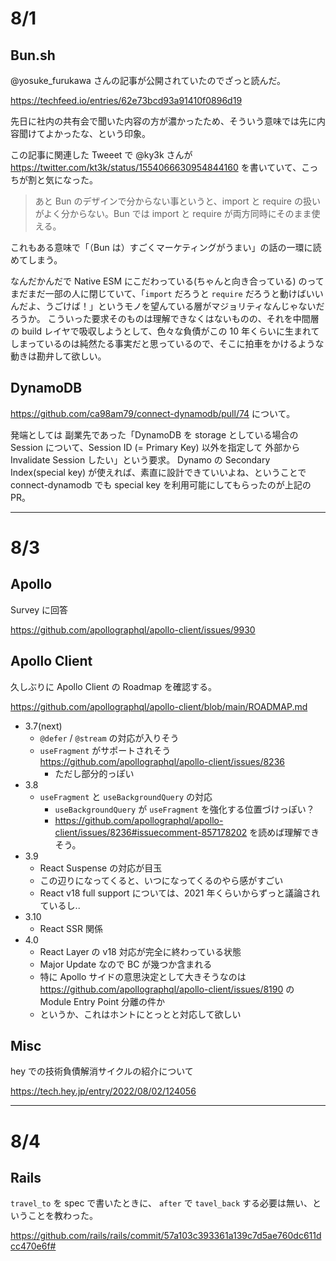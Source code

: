 # 8/1

## Bun.sh

@yosuke_furukawa さんの記事が公開されていたのでざっと読んだ。

https://techfeed.io/entries/62e73bcd93a91410f0896d19

先日に社内の共有会で聞いた内容の方が濃かったため、そういう意味では先に内容聞けてよかったな、という印象。

この記事に関連した Tweeet で @ky3k さんが https://twitter.com/kt3k/status/1554066630954844160 を書いていて、こっちが割と気になった。

> あと Bun のデザインで分からない事というと、import と require の扱いがよく分からない。Bun では import と require が両方同時にそのまま使える。

これもある意味で「（Bun は）すごくマーケティングがうまい」の話の一環に読めてしまう。

なんだかんだで Native ESM にこだわっている(ちゃんと向き合っている) のってまだまだ一部の人に閉じていて、「`import` だろうと `require` だろうと動けばいいんだよ、うごけば！」というモノを望んている層がマジョリティなんじゃないだろうか。
こういった要求そのものは理解できなくはないものの、それを中間層の build レイヤで吸収しようとして、色々な負債がこの 10 年くらいに生まれてしまっているのは純然たる事実だと思っているので、そこに拍車をかけるような動きは勘弁して欲しい。

## DynamoDB

https://github.com/ca98am79/connect-dynamodb/pull/74 について。

発端としては 副業先であった「DynamoDB を storage としている場合の Session について、Session ID (= Primary Key) 以外を指定して 外部から Invalidate Session したい」という要求。
Dynamo の Secondary Index(special key) が使えれば、素直に設計できていいよね、ということで connect-dynamodb でも special key を利用可能にしてもらったのが上記の PR。

---

# 8/3

## Apollo

Survey に回答

https://github.com/apollographql/apollo-client/issues/9930

## Apollo Client

久しぶりに Apollo Client の Roadmap を確認する。

https://github.com/apollographql/apollo-client/blob/main/ROADMAP.md

- 3.7(next)
  - `@defer` / `@stream` の対応が入りそう
  - `useFragment` がサポートされそう https://github.com/apollographql/apollo-client/issues/8236
    - ただし部分的っぽい
- 3.8
  - `useFragment` と `useBackgroundQuery` の対応
    - `useBackgroundQuery` が `useFragment` を強化する位置づけっぽい？
    - https://github.com/apollographql/apollo-client/issues/8236#issuecomment-857178202 を読めば理解できそう。
- 3.9
  - React Suspense の対応が目玉
  - この辺りになってくると、いつになってくるのやら感がすごい
  - React v18 full support については、2021 年くらいからずっと議論されているし..
- 3.10
  - React SSR 関係
- 4.0
  - React Layer の v18 対応が完全に終わっている状態
  - Major Update なので BC が幾つか含まれる
  - 特に Apollo サイドの意思決定として大きそうなのは https://github.com/apollographql/apollo-client/issues/8190 の Module Entry Point 分離の件か
  - というか、これはホントにとっとと対応して欲しい

## Misc

hey での技術負債解消サイクルの紹介について

https://tech.hey.jp/entry/2022/08/02/124056

---

# 8/4

## Rails

`travel_to` を spec で書いたときに、 `after` で `tavel_back` する必要は無い、ということを教わった。

https://github.com/rails/rails/commit/57a103c393361a139c7d5ae760dc611dcc470e6f#
